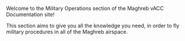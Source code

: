 Welcome to the Military Operations section of the Maghreb vACC Documentation site!

This section aims to give you all the knowledge you need, in order to fly military procedures in all of the Maghreb airspace.